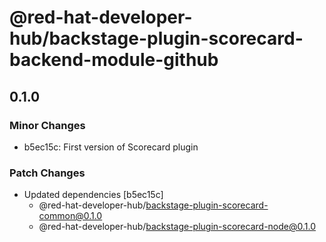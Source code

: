 # @red-hat-developer-hub/backstage-plugin-scorecard-backend-module-github

## 0.1.0

### Minor Changes

- b5ec15c: First version of Scorecard plugin

### Patch Changes

- Updated dependencies [b5ec15c]
  - @red-hat-developer-hub/backstage-plugin-scorecard-common@0.1.0
  - @red-hat-developer-hub/backstage-plugin-scorecard-node@0.1.0
